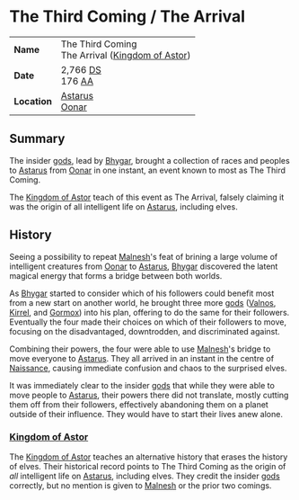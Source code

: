 # The Third Coming / The Arrival

|||
| --- | --- |
| **Name** | The Third Coming<br> The Arrival ([Kingdom of Astor](../../civilisations/kingdom-of-astor/kingdom-of-astor.md)) | event.2
| **Date** | 2,766 [DS](../calendars/naissance-calendar.md)<br>176 [AA](../calendars/astorian-calendar.md) |
| **Location** | [Astarus](../../planes/astarus.md)<br>[Oonar](../../planes/oonar.md) |

## Summary

The insider [gods](../../gods/gods.md), lead by [Bhygar](../../gods/deities/bhygar.md), brought a collection of races and peoples to [Astarus](../../planes/astarus.md) from [Oonar](../../planes/oonar.md) in one instant, an event known to most as The Third Coming.

The [Kingdom of Astor](../../civilisations/kingdom-of-astor/kingdom-of-astor.md) teach of this event as The Arrival, falsely claiming it was the origin of all intelligent life on [Astarus](../../planes/astarus.md), including elves.

## History

Seeing a possibility to repeat [Malnesh](../../gods/deities/malnesh.md)'s feat of brining a large volume of intelligent creatures from [Oonar](../../planes/oonar.md) to [Astarus](../../planes/astarus.md), [Bhygar](../../gods/deities/bhygar.md) discovered the latent magical energy that forms a bridge between both worlds.

As [Bhygar](../../gods/deities/bhygar.md) started to consider which of his followers could benefit most from a new start on another world, he brought three more [gods](../../gods/gods.md) ([Valnos](../../gods/deities/valnos.md), [Kirrel](../../gods/deities/kirrel.md), and [Gormox](../../gods/deities/gormox.md)) into his plan, offering to do the same for their followers. Eventually the four made their choices on which of their followers to move, focusing on the disadvantaged, downtrodden, and discriminated against.

Combining their powers, the four were able to use [Malnesh](../../gods/deities/malnesh.md)'s bridge to move everyone to [Astarus](../../planes/astarus.md). They all arrived in an instant in the centre of [Naissance](../../places/cities/arrepont.md), causing immediate confusion and chaos to the surprised elves.

It was immediately clear to the insider [gods](../../gods/gods.md) that while they were able to move people to [Astarus](../../planes/astarus.md), their powers there did not translate, mostly cutting them off from their followers, effectively abandoning them on a planet outside of their influence. They would have to start their lives anew alone.

### [Kingdom of Astor](../../civilisations/kingdom-of-astor/kingdom-of-astor.md)

The [Kingdom of Astor](../../civilisations/kingdom-of-astor/kingdom-of-astor.md) teaches an alternative history that erases the history of elves. Their historical record points to The Third Coming as the origin of *all* intelligent life on [Astarus](../../planes/astarus.md), including elves. They credit the insider [gods](../../gods/gods.md) correctly, but no mention is given to [Malnesh](../../gods/deities/malnesh.md) or the prior two comings.
